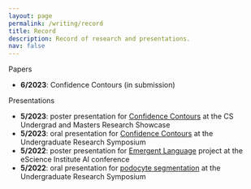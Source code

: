 ```yaml
---
layout: page
permalink: /writing/record
title: Record
description: Record of research and presentations.
nav: false
---
```


Papers
- **6/2023**: Confidence Contours (in submission)

Presentations
- **5/2023**: poster presentation for [Confidence Contours]() at the CS Undergrad and Masters Research Showcase
- **5/2023**: oral presentation for [Confidence Contours]() at the Undergraduate Research Symposium
- **5/2022**: poster presentation for [Emergent Language]() project at the eScience Institute AI conference
- **5/2022**: oral presentation for [podocyte segmentation]() at the Undergraduate Research Symposium